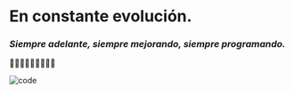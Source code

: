# En constante evolución.

### ***Siempre adelante, siempre mejorando, siempre programando.***

👨🏼‍💻👨🏼‍💻👨🏼‍💻

![code](https://freepngimg.com/download/alien/2-2-alien-png-clipart.png)
